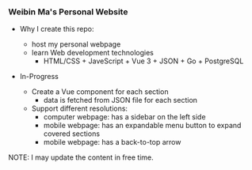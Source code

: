 ### Weibin Ma's Personal Website
- Why I create this repo:
  - host my personal webpage
  - learn Web development technologies
    - HTML/CSS + JaveScript + Vue 3 + JSON + Go + PostgreSQL

- In-Progress
  - Create a Vue component for each section
    - data is fetched from JSON file for each section
  - Support different resolutions:
    - computer webpage: has a sidebar on the left side
    - mobile webpage: has an expandable menu button to expand covered sections
    - mobile webpage: has a back-to-top arrow


NOTE: I may update the content in free time.
